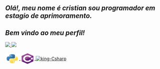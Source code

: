 ## *Olá!, meu nome é cristian sou programador em estagio de aprimoramento.*
## *Bem vindo ao meu perfil!*
<div align="left">
  <a href="https://github.com/ceiferking">
  <img height="160em" src="https://github-readme-stats.vercel.app/api?username=ceiferking&show_icons=true&theme=dark&include_all_commits=true&count_private=true"/>
  <img height="160em" src="https://github-readme-stats.vercel.app/api/top-langs/?username=ceiferking&layout=compact&langs_count=7&theme=dark"/>
</div>
<div style="display: inline_block"><br>
  <img align="center" alt="king-Python" height="35" width="45" src="https://raw.githubusercontent.com/devicons/devicon/master/icons/python/python-original.svg">
  <img align="center" alt="king-Csharp" height="35" width="45" src="https://raw.githubusercontent.com/devicons/devicon/master/icons/csharp/csharp-original.svg">
  <img align="center" alt="king-Csharp" height="35" width="65" src="https://img.shields.io/badge/Unity-100000?style=for-the-badge&logo=unity&logoColor=white">
</div>
